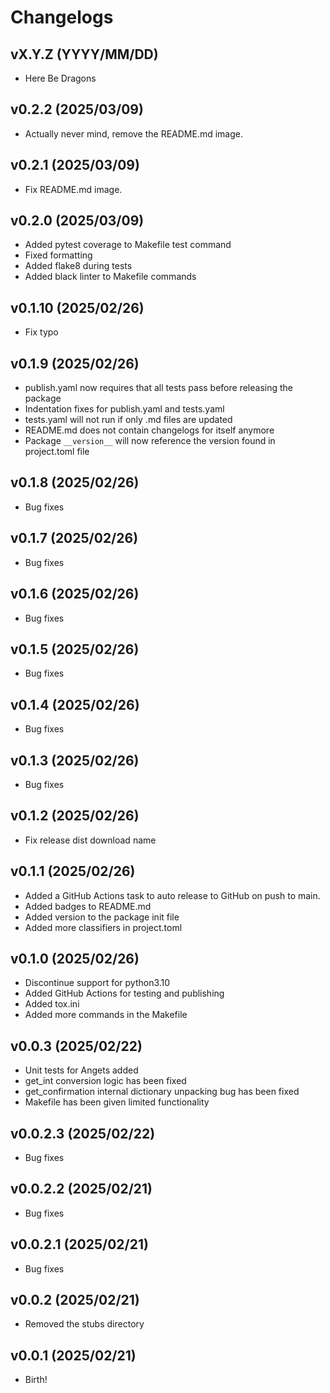# Changelogs

## vX.Y.Z (YYYY/MM/DD)

- Here Be Dragons

## v0.2.2 (2025/03/09)

- Actually never mind, remove the README.md image.

## v0.2.1 (2025/03/09)

- Fix README.md image.

## v0.2.0 (2025/03/09)

- Added pytest coverage to Makefile test command
- Fixed formatting
- Added flake8 during tests
- Added black linter to Makefile commands

## v0.1.10 (2025/02/26)

- Fix typo

## v0.1.9 (2025/02/26)

- publish.yaml now requires that all tests pass before releasing the package
- Indentation fixes for publish.yaml and tests.yaml
- tests.yaml will not run if only .md files are updated
- README.md does not contain changelogs for itself anymore
- Package `__version__` will now reference the version found in project.toml file

## v0.1.8 (2025/02/26)

- Bug fixes

## v0.1.7 (2025/02/26)

- Bug fixes

## v0.1.6 (2025/02/26)

- Bug fixes

## v0.1.5 (2025/02/26)

- Bug fixes

## v0.1.4 (2025/02/26)

- Bug fixes

## v0.1.3 (2025/02/26)

- Bug fixes

## v0.1.2 (2025/02/26)

- Fix release dist download name

## v0.1.1 (2025/02/26)

- Added a GitHub Actions task to auto release to GitHub on push to main.
- Added badges to README.md
- Added version to the package init file
- Added more classifiers in project.toml

## v0.1.0 (2025/02/26)

- Discontinue support for python3.10
- Added GitHub Actions for testing and publishing
- Added tox.ini
- Added more commands in the Makefile

## v0.0.3 (2025/02/22)

- Unit tests for Angets added
- get_int conversion logic has been fixed
- get_confirmation internal dictionary unpacking bug has been fixed
- Makefile has been given limited functionality

## v0.0.2.3 (2025/02/22)

- Bug fixes

## v0.0.2.2 (2025/02/21)

- Bug fixes

## v0.0.2.1 (2025/02/21)

- Bug fixes

## v0.0.2 (2025/02/21)

- Removed the stubs directory

## v0.0.1 (2025/02/21)

- Birth!